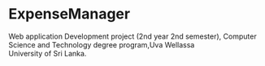 # ExpenseManager
 Web application Development project (2nd year 2nd semester), Computer Science and Technology degree program,Uva Wellassa University of Sri Lanka.
